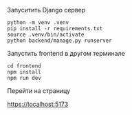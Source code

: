 Запуситить Django сервер
```
python -m venv .venv 
pip install -r requirements.txt
source .venv/bin/activate 
python backend/manage.py runserver 
```

Запустить frontend в другом терминале 
```
cd frontend 
npm install 
npm run dev 
```

Перейти на страницу 

<https://localhost:5173>
